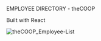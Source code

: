 EMPLOYEE DIRECTORY - theCOOP

Built with React

![theCOOP_Employee-List](https://user-images.githubusercontent.com/69644797/132786677-5961e6a3-9122-4517-9f75-758bc0713cca.gif)












